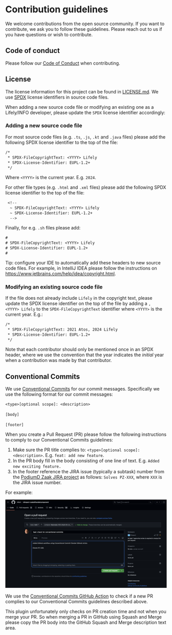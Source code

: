 # Contribution guidelines

We welcome contributions from the open source community.
If you want to contribute, we ask you to follow these guidelines.
Please reach out to us if you have questions or wish to contribute.

## Code of conduct

Please follow our [Code of Conduct](./CODE_OF_CONDUCT.md) when contributing.

## License

The license information for this project can be found in [LICENSE.md](LICENSE.md).
We use [SPDX](https://spdx.dev/) license identifiers in source code files.

When adding a new source code file or modifying an existing one as a Lifely/INFO developer, please update the `SPDX` license identifier accordingly:

### Adding a new source code file

For most source code files (e.g. `.ts`, `.js`, `.kt` and `.java` files) please add the following SPDX license identifier to the top of the file:

```
/*
 * SPDX-FileCopyrightText: <YYYY> Lifely
 * SPDX-License-Identifier: EUPL-1.2+
 */
```

Where `<YYYY>` is the current year. E.g. `2024`.

For other file types (e.g. `.html` and `.xml` files) please add the following SPDX license identifier to the top of the file:

```
 <!--
  ~ SPDX-FileCopyrightText: <YYYY> Lifely
  ~ SPDX-License-Identifier: EUPL-1.2+
  -->
```

Finally, for e.g. `.sh` files please add:

```
#
# SPDX-FileCopyrightText: <YYYY> Lifely
# SPDX-License-Identifier: EUPL-1.2+
#
```

Tip: configure your IDE to automatically add these headers to new source code files.
For example, in IntelliJ IDEA please follow the instructions on https://www.jetbrains.com/help/idea/copyright.html.

### Modifying an existing source code file

If the file does not already include `Lifely` in the copyright text, please update the SPDX license identifier 
on the top of the file by adding a `, <YYYY> Lifely` to the `SPDX-FileCopyrightText` identifier where `<YYYY>` is the current year. E.g.:

```
/*
 * SPDX-FileCopyrightText: 2021 Atos, 2024 Lifely
 * SPDX-License-Identifier: EUPL-1.2+
 */
```

Note that each contributor should only be mentioned once in an SPDX header, where we use the convention that the year 
indicates the _initial_ year when a contribution was made by that contributor.

## Conventional Commits

We use [Conventional Commits](https://www.conventionalcommits.org) for our commit messages.
Specifically we use the following format for our commit messages:

```
<type>[optional scope]: <description>

[body]

[footer]
```

When you create a Pull Request (PR) please follow the following instructions to comply to our Conventional Commits guidelines:
1. Make sure the PR title complies to: `<type>[optional scope]: <description>`. E.g. `feat: add new feature`.
2. In the PR body fill in the body consisting of one line of text. E.g. `Added new exciting feature.`
3. In the footer reference the JIRA issue (typically a subtask) number from the
    [PodiumD Zaak JIRA project](https://dimpact.atlassian.net/jira/software/c/projects/PZ/) as follows:
    `Solves PZ-XXX`, where `XXX` is the JIRA issue number.

For example:

![conventional-commit-checker.png](./docs/development/attachments/images/conventional-commit-checker.png)

We use the [Conventional Commits GitHub Action](https://github.com/agenthunt/conventional-commit-checker-action) to check
if a new PR complies to our Conventional Commits guidelines described above.

This plugin unfortunately only checks on PR creation time and not when you merge your PR.
So when merging a PR in GitHub using Squash and Merge please copy the PR body into the
GitHub Squash and Merge description text area.
